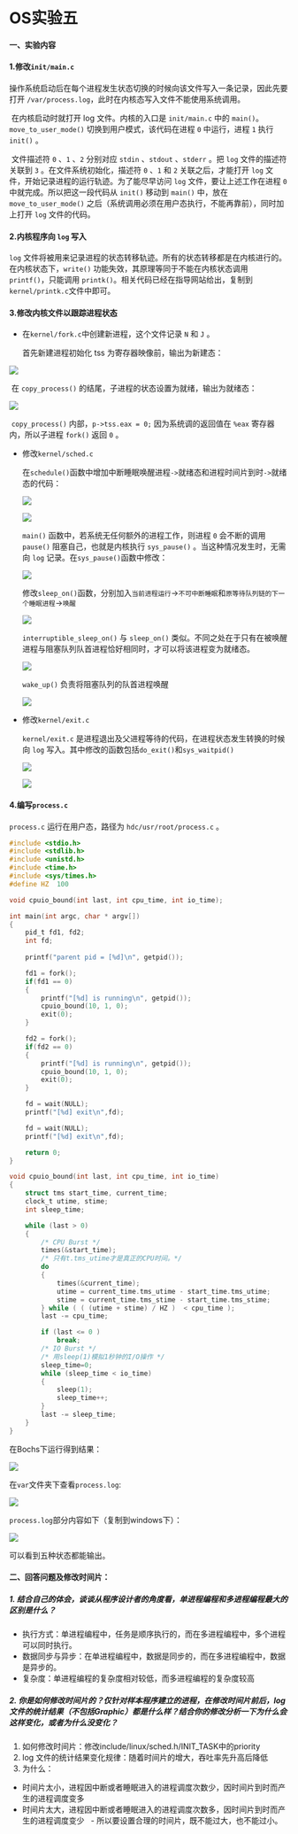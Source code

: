 # OS实验五
#### 一、实验内容

#### 1.修改`init/main.c`

操作系统启动后在每个进程发生状态切换的时候向该文件写入一条记录，因此先要打开 `/var/process.log`，此时在内核态写入文件不能使用系统调用。

​		在内核启动时就打开 log 文件。内核的入口是 `init/main.c` 中的 `main()`。`move_to_user_mode()` 切换到用户模式，该代码在进程 `0` 中运行，进程 `1` 执行 `init()` 。

​		文件描述符 `0` 、`1` 、`2` 分别对应 `stdin` 、`stdout` 、`stderr` 。把 `log` 文件的描述符关联到 `3` 。在文件系统初始化，描述符 `0` 、`1` 和 `2` 关联之后，才能打开 `log` 文件，开始记录进程的运行轨迹。为了能尽早访问 `log` 文件，要让上述工作在进程 `0` 中就完成。所以把这一段代码从 `init()` 移动到 `main()` 中，放在 `move_to_user_mode()` 之后（系统调用必须在用户态执行，不能再靠前），同时加上打开 `log` 文件的代码。

#### 2.内核程序向 `log` 写入

`log` 文件将被用来记录进程的状态转移轨迹。所有的状态转移都是在内核进行的。在内核状态下，`write()` 功能失效，其原理等同于不能在内核状态调用 `printf()`，只能调用 `printk()`。相关代码已经在指导网站给出，复制到`kernel/printk.c`文件中即可。

#### 3.修改内核文件以跟踪进程状态

+ 在`kernel/fork.c`中创建新进程，这个文件记录 `N` 和 `J` 。

  首先新建进程初始化 tss 为寄存器映像前，输出为新建态：

![](./images/img2.png)

​	在 `copy_process()` 的结尾，子进程的状态设置为就绪，输出为就绪态：

![](./images/img3.png)

​	`copy_process()` 内部，`p->tss.eax = 0;` 因为系统调的返回值在 `%eax` 寄存器内，所以子进程 `fork()` 返回 `0` 。

+ 修改`kernel/sched.c`

  在`schedule()`函数中增加中断睡眠唤醒进程`->`就绪态和进程时间片到时`->`就绪态的代码：

  ![](./images/img4.png)

  ![](./images/img5.png)

  `main()` 函数中，若系统无任何额外的进程工作，则进程 `0` 会不断的调用 `pause()` 阻塞自己，也就是内核执行 `sys_pause()` 。当这种情况发生时，无需向 `log` 记录。在`sys_pause()`函数中修改：

  ![](./images/img6.png)
  
  修改`sleep_on()`函数，分别加入`当前进程运行`->`不可中断睡眠`和`原等待队列链的下一个睡眠进程`->`唤醒`
  
  ![](./images/img7.png)
  
  `interruptible_sleep_on()` 与 `sleep_on()` 类似。不同之处在于只有在被唤醒进程与阻塞队列队首进程恰好相同时，才可以将该进程变为就绪态。
  
  ![](./images/img8.png)
  
  `wake_up()` 负责将阻塞队列的队首进程唤醒
  
  ![](./images/img9.png)
  
+ 修改`kernel/exit.c`

  `kernel/exit.c` 是进程退出及父进程等待的代码，在进程状态发生转换的时候向 `log` 写入。其中修改的函数包括`do_exit()`和`sys_waitpid()`

  ![](./images/img10.png)

  ![](./images/img11.png)

#### 4.编写`process.c`

`process.c` 运行在用户态，路径为 `hdc/usr/root/process.c` 。

```c
#include <stdio.h>
#include <stdlib.h>
#include <unistd.h>
#include <time.h>
#include <sys/times.h>
#define HZ	100

void cpuio_bound(int last, int cpu_time, int io_time);

int main(int argc, char * argv[])
{
	pid_t fd1, fd2;
	int fd;
	
	printf("parent pid = [%d]\n", getpid());

	fd1 = fork();
	if(fd1 == 0)
	{
		printf("[%d] is running\n", getpid());
		cpuio_bound(10, 1, 0);
		exit(0);
	}

	fd2 = fork();
	if(fd2 == 0)
	{
		printf("[%d] is running\n", getpid());
		cpuio_bound(10, 1, 0);
		exit(0);
	}

	fd = wait(NULL);
	printf("[%d] exit\n",fd);

	fd = wait(NULL);
	printf("[%d] exit\n",fd);

	return 0;
}

void cpuio_bound(int last, int cpu_time, int io_time)
{
	struct tms start_time, current_time;
	clock_t utime, stime;
	int sleep_time;

	while (last > 0)
	{
		/* CPU Burst */
		times(&start_time);
		/* 只有t.tms_utime才是真正的CPU时间。*/
		do
		{
			times(&current_time);
			utime = current_time.tms_utime - start_time.tms_utime;
			stime = current_time.tms_stime - start_time.tms_stime;
		} while ( ( (utime + stime) / HZ )  < cpu_time );
		last -= cpu_time;

		if (last <= 0 )
			break;
		/* IO Burst */
		/* 用sleep(1)模拟1秒钟的I/O操作 */
		sleep_time=0;
		while (sleep_time < io_time)
		{
			sleep(1);
			sleep_time++;
		}
		last -= sleep_time;
	}
}
```

在Bochs下运行得到结果：

![](./images/img12.png)

在`var`文件夹下查看`process.log`:

![](./images/img13.png)

`process.log`部分内容如下（复制到windows下）：

![](./images/img14.png)

可以看到五种状态都能输出。

#### 二、回答问题及修改时间片：

##### 1. 结合自己的体会，谈谈从程序设计者的角度看，单进程编程和多进程编程最大的区别是什么？


- 执行方式：单进程编程中，任务是顺序执行的，而在多进程编程中，多个进程可以同时执行。
- 数据同步与异步：在单进程编程中，数据是同步的，而在多进程编程中，数据是异步的。
- 复杂度：单进程编程的复杂度相对较低，而多进程编程的复杂度较高

##### 2. 你是如何修改时间片的？仅针对样本程序建立的进程，在修改时间片前后，log 文件的统计结果（不包括Graphic）都是什么样？结合你的修改分析一下为什么会这样变化，或者为什么没变化？

  

1. 如何修改时间片：修改include/linux/sched.h/INIT_TASK中的priority
2. log 文件的统计结果变化规律：随着时间片的增大，吞吐率先升高后降低
3. 为什么：
- 时间片太小，进程因中断或者睡眠进入的进程调度次数少，因时间片到时而产生的进程调度变多
- 时间片太大，进程因中断或者睡眠进入的进程调度次数多，因时间片到时而产生的进程调度变少
  - 所以要设置合理的时间片，既不能过大，也不能过小。